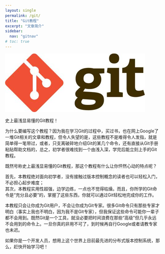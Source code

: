 ```yaml
---
layout: single
permalink: /git/
title: "Git教程"
excerpt: "文章简介"
sidebar:
  nav: "gitnav"
# toc: true
---
```


![git](/assets/images/gitimg/0)  

史上最浅显易懂的Git教程！  

为什么要编写这个教程？因为我在学习Git的过程中，买过书，也在网上Google了一堆Git相关的文章和教程，但令人失望的是，这些教程不是难得令人发指，就是简单得一笔带过，或者，只支离破碎地介绍Git的某几个命令，还有直接从Git手册粘贴帮助文档的，总之，初学者很难找到一个由浅入深，学完后能立刻上手的Git教程。  

既然号称史上最浅显易懂的Git教程，那这个教程有什么让你怦然心动的特点呢？  

首先，本教程绝对面向初学者，没有接触过版本控制概念的读者也可以轻松入门，不必担心起步难度；  
其次，本教程实用性超强，边学边练，一点也不觉得枯燥。而且，你所学的Git命令是“充分且必要”的，掌握了这些东西，你就可以通过Git轻松地完成你的工作。  

本教程只会让你成为Git用户，不会让你成为Git专家。很多Git命令只有那些专家才明白（事实上我也不明白，因为我不是Git专家），但我保证这些命令可能你一辈子都不会用到。既然Git是一个工具，就没必要把时间浪费在那些“高级”但几乎永远不会用到的命令上。一旦你真的非用不可了，到时候再自行Google或者请教专家也未迟。  

如果你是一个开发人员，想用上这个世界上目前最先进的分布式版本控制系统，那么，赶快开始学习吧！  
